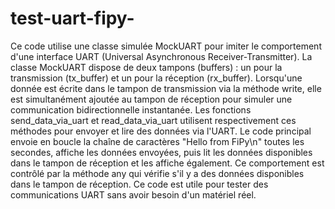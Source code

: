 # test-uart-fipy-

Ce code utilise une classe simulée MockUART pour imiter le comportement d'une interface UART (Universal Asynchronous Receiver-Transmitter). La classe MockUART dispose de deux tampons (buffers) : un pour la transmission (tx_buffer) et un pour la réception (rx_buffer). Lorsqu'une donnée est écrite dans le tampon de transmission via la méthode write, elle est simultanément ajoutée au tampon de réception pour simuler une communication bidirectionnelle instantanée. Les fonctions send_data_via_uart et read_data_via_uart utilisent respectivement ces méthodes pour envoyer et lire des données via l'UART. Le code principal envoie en boucle la chaîne de caractères "Hello from FiPy\n" toutes les secondes, affiche les données envoyées, puis lit les données disponibles dans le tampon de réception et les affiche également. Ce comportement est contrôlé par la méthode any qui vérifie s'il y a des données disponibles dans le tampon de réception. Ce code est utile pour tester des communications UART sans avoir besoin d'un matériel réel.
